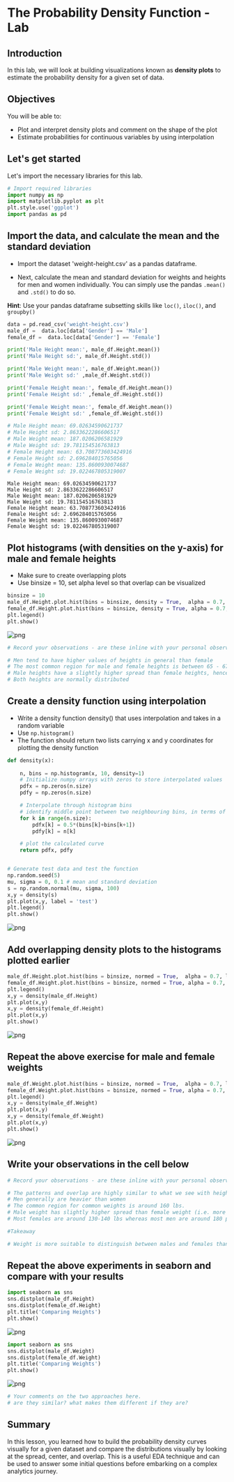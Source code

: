 
# The Probability Density Function - Lab

## Introduction
In this lab, we will look at building visualizations known as **density plots** to estimate the probability density for a given set of data. 

## Objectives

You will be able to:

* Plot and interpret density plots and comment on the shape of the plot
* Estimate probabilities for continuous variables by using interpolation 


## Let's get started

Let's import the necessary libraries for this lab.


```python
# Import required libraries
import numpy as np
import matplotlib.pyplot as plt
plt.style.use('ggplot')
import pandas as pd 
```

## Import the data, and calculate the mean and the standard deviation

- Import the dataset 'weight-height.csv' as a pandas dataframe.

- Next, calculate the mean and standard deviation for weights and heights for men and women individually. You can simply use the pandas `.mean()` and `.std()` to do so.

**Hint**: Use your pandas dataframe subsetting skills like `loc()`, `iloc()`, and `groupby()`


```python
data = pd.read_csv('weight-height.csv')
male_df =  data.loc[data['Gender'] == 'Male']
female_df =  data.loc[data['Gender'] == 'Female']

print('Male Height mean:', male_df.Height.mean())
print('Male Height sd:', male_df.Height.std())      

print('Male Weight mean:', male_df.Weight.mean())
print('Male Weight sd:' ,male_df.Weight.std())   

print('Female Height mean:', female_df.Height.mean())
print('Female Height sd:' ,female_df.Height.std())      

print('Female Weight mean:', female_df.Weight.mean())
print('Female Weight sd:' ,female_df.Weight.std())   

# Male Height mean: 69.02634590621737
# Male Height sd: 2.8633622286606517
# Male Weight mean: 187.0206206581929
# Male Weight sd: 19.781154516763813
# Female Height mean: 63.708773603424916
# Female Height sd: 2.696284015765056
# Female Weight mean: 135.8600930074687
# Female Weight sd: 19.022467805319007
```

    Male Height mean: 69.02634590621737
    Male Height sd: 2.8633622286606517
    Male Weight mean: 187.0206206581929
    Male Weight sd: 19.781154516763813
    Female Height mean: 63.708773603424916
    Female Height sd: 2.696284015765056
    Female Weight mean: 135.8600930074687
    Female Weight sd: 19.022467805319007


## Plot histograms (with densities on the y-axis) for male and female heights 

- Make sure to create overlapping plots
- Use binsize = 10, set alpha level so that overlap can be visualized


```python
binsize = 10
male_df.Height.plot.hist(bins = binsize, density = True,  alpha = 0.7, label ="Male Height");
female_df.Height.plot.hist(bins = binsize, density = True, alpha = 0.7, label = 'Female Height');
plt.legend()
plt.show()
```


![png](index_files/index_5_0.png)



```python
# Record your observations - are these inline with your personal observations?

# Men tend to have higher values of heights in general than female
# The most common region for male and female heights is between 65 - 67 inches (about 5 and a half feet)
# Male heights have a slightly higher spread than female heights, hence the male height peak is slightly smaller than female height
# Both heights are normally distributed
```

## Create a density function using interpolation


- Write a density function density() that uses interpolation and takes in a random variable
- Use `np.histogram()`
- The function should return two lists carrying x and y coordinates for plotting the density function


```python
def density(x):
    
    n, bins = np.histogram(x, 10, density=1)
    # Initialize numpy arrays with zeros to store interpolated values
    pdfx = np.zeros(n.size)
    pdfy = np.zeros(n.size)

    # Interpolate through histogram bins 
    # identify middle point between two neighbouring bins, in terms of x and y coords
    for k in range(n.size):
        pdfx[k] = 0.5*(bins[k]+bins[k+1])
        pdfy[k] = n[k]

    # plot the calculated curve
    return pdfx, pdfy


# Generate test data and test the function
np.random.seed(5)
mu, sigma = 0, 0.1 # mean and standard deviation
s = np.random.normal(mu, sigma, 100)
x,y = density(s)
plt.plot(x,y, label = 'test')
plt.legend()
plt.show()
```


![png](index_files/index_8_0.png)


## Add overlapping density plots to the histograms plotted earlier


```python
male_df.Height.plot.hist(bins = binsize, normed = True,  alpha = 0.7, label ="Male Height");
female_df.Height.plot.hist(bins = binsize, normed = True, alpha = 0.7, label = 'Female Height');
plt.legend()
x,y = density(male_df.Height)
plt.plot(x,y)
x,y = density(female_df.Height)
plt.plot(x,y)
plt.show()
```


![png](index_files/index_10_0.png)


## Repeat the above exercise for male and female weights


```python
male_df.Weight.plot.hist(bins = binsize, normed = True,  alpha = 0.7, label ="Male weight");
female_df.Weight.plot.hist(bins = binsize, normed = True, alpha = 0.7, label = 'Female weight');
plt.legend()
x,y = density(male_df.Weight)
plt.plot(x,y)
x,y = density(female_df.Weight)
plt.plot(x,y)
plt.show()
```


![png](index_files/index_12_0.png)


## Write your observations in the cell below


```python
# Record your observations - are these inline with your personal observations?

# The patterns and overlap are highly similar to what we see with height distributions
# Men generally are heavier than women
# The common region for common weights is around 160 lbs. 
# Male weight has slightly higher spread than female weight (i.e. more variation)
# Most females are around 130-140 lbs whereas most men are around 180 pounds.

#Takeaway

# Weight is more suitable to distinguish between males and females than height
```

## Repeat the above experiments in seaborn and compare with your results


```python
import seaborn as sns
sns.distplot(male_df.Height)
sns.distplot(female_df.Height)
plt.title('Comparing Heights')
plt.show()
```


![png](index_files/index_16_0.png)



```python
import seaborn as sns
sns.distplot(male_df.Weight)
sns.distplot(female_df.Weight)
plt.title('Comparing Weights')
plt.show()
```


![png](index_files/index_17_0.png)



```python
# Your comments on the two approaches here. 
# are they similar? what makes them different if they are?
```

## Summary

In this lesson, you learned how to build the probability density curves visually for a given dataset and compare the distributions visually by looking at the spread, center, and overlap. This is a useful EDA technique and can be used to answer some initial questions before embarking on a complex analytics journey.
